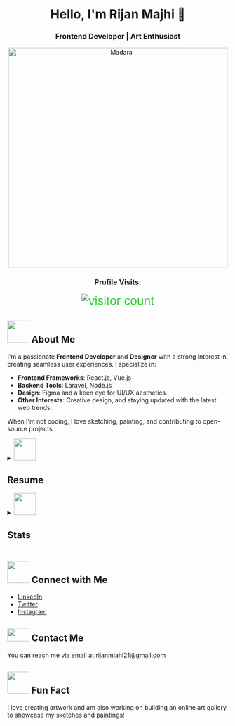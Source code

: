 <div align="center">
  
# Hello, I'm Rijan Majhi 👋  
### Frontend Developer | Art Enthusiast  

<img src="https://media1.giphy.com/media/v1.Y2lkPTc5MGI3NjExMzNhbWZwMXdnaXpyN2Jsam1ocmQwY3YzeTVsMGJ1eWQ5aGs3YmJlbSZlcD12MV9pbnRlcm5hbF9naWZfYnlfaWQmY3Q9Zw/BaLggE7K8JBXa/giphy.gif" alt="Madara" width="500">

### Profile Visits:
<span style="font-family: 'Digital-7', sans-serif; font-size: 2em; color: #32CD32;">
  <img src="https://profile-counter.glitch.me/rijanmajhi21/count.svg" alt="visitor count">
</span>

</div>

<div align="left">
  
## <img src="https://media.giphy.com/media/hvRJCLFzcasrR4ia7z/giphy.gif" width="50"> About Me
I'm a passionate **Frontend Developer** and **Designer** with a strong interest in creating seamless user experiences. I specialize in:

- **Frontend Frameworks**: React.js, Vue.js
- **Backend Tools**: Laravel, Node.js
- **Design**: Figma and a keen eye for UI/UX aesthetics.
- **Other Interests**: Creative design, and staying updated with the latest web trends.

When I'm not coding, I love sketching, painting, and contributing to open-source projects.

<details>
  <summary><img src="https://media0.giphy.com/media/v1.Y2lkPTc5MGI3NjExMzMzYmprZjNpNnJ2cnFhcTF1MmwzczZ4ZnBzMnU3MjB0MWl4NnY1dyZlcD12MV9pbnRlcm5hbF9naWZfYnlfaWQmY3Q9cw/eJEvETAuEly6H7jGaR/giphy.gif" width="50"><h2>Resume</h2></summary>
  
  ### <b style="font-size: 1.2em;">Experiences</b>
  - **Frontend Developer Intern** at Bookmundi (November, 2024 - Present)
    - Built reusable UI components and fixed bugs in the company's primary platform.
    
  - **UI/UX Designer** at Darvis Studios (December, 2022 - April, 2023)
    - Designed KYC platform.
    - Information architecture and mind maps for the system.
    - Newsletter template for Kindship.
   
  - **Itinerary Map Tagging** at Bookmundi (July, 2018 - Present)
    - Experienced in itinerary and map tagging.
    - Knowledge of CO2 tagging.

  ### <b style="font-size: 1.2em;">Education</b>
  - **Bachelor's in Information Management** NCCS College (2020 - Present) GPA: 3.90
  - **Higher Education** NIST College (2018- 2020) GPA: 3.69
  - **Secondary School** Adarsha Yog Hari Secondary School (2006 - 2018) GPA: 3.70
</details>

<details>
  <summary><img src="https://media3.giphy.com/media/v1.Y2lkPTc5MGI3NjExNjBwYnA3Y3FzOW5pNjdsMjJreXlnbnd3b3JwZnE3YmUycDV5N2wwdCZlcD12MV9pbnRlcm5hbF9naWZfYnlfaWQmY3Q9cw/8ekmDODACSSXxWuBRz/giphy.gif" width="50"><h2>Stats</h2></summary>
  
  ![Rijan's GitHub Stats](https://github-readme-stats.vercel.app/api?username=rijanmajhi21&show_icons=true&theme=radical)
  
</details>

## <img src="https://media2.giphy.com/media/v1.Y2lkPTc5MGI3NjExbDl2cmVxZGZudDE2dDRodnY5NHo3NjJtNHcxaW9jNzFyOGl3a3ZxMyZlcD12MV9pbnRlcm5hbF9naWZfYnlfaWQmY3Q9cw/iJ2FSgK7EzbGY5ipdV/giphy.gif" width="50"> Connect with Me
- [LinkedIn](https://www.linkedin.com/in/rijanmajhi/)
- [Twitter](https://twitter.com/rijanmajhi)
- [Instagram](https://www.instagram.com/rijanmajhi)

## <img src="https://media0.giphy.com/media/v1.Y2lkPTc5MGI3NjExZnk1M2Uyc2M1bGd3N2t4NzhhajgyY2xzODVtbHozY2xiNHRyajd1OSZlcD12MV9pbnRlcm5hbF9naWZfYnlfaWQmY3Q9ZQ/kmUvauX8TMWg0OsqKW/giphy.gif" height="30" width="50"> Contact Me

You can reach me via email at [rijanmjahi21@gmail.com](mailto:rijanmjahi21@gmail.com)

## <img src="https://media3.giphy.com/media/v1.Y2lkPTc5MGI3NjExNWM2MmdkeGp3azYzOWdzaWZ6dTV0aTY5aGc0am5vajhwODRrdmo4biZlcD12MV9pbnRlcm5hbF9naWZfYnlfaWQmY3Q9cw/KyzOOFo0pDLsOnG2Dp/giphy.gif"  width="50"> Fun Fact
I love creating artwork and am also working on building an online art gallery to showcase my sketches and paintings!

</div>
